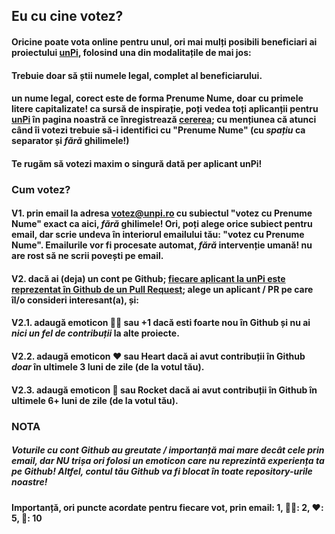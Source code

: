## Eu cu cine votez?

#### **Oricine poate vota online** pentru unul, ori mai mulți posibili beneficiari ai proiectului [unPi](https://www.unpi.ro/), folosind una din modalitațile de mai jos:

#### Trebuie doar să știi **numele legal**, complet al beneficiarului.

#### un nume legal, **corect** este de forma Prenume Nume, **doar** cu primele litere capitalizate! ca sursă de inspirație, poți vedea toți aplicanții pentru [unPi](http://pc.unpi.ro/) în pagina noastră ce înregistrează [cererea](https://github.com/cipy/unpi.cererea/pulls); cu mențiunea că atunci când îi votezi trebuie să-i identifici cu "Prenume Nume" (cu _spațiu_ ca separator și _fără_ ghilimele!)

#### **Te rugăm** să votezi **maxim o singură dată** per aplicant unPi!


### Cum votez?

#### V1. prin email la adresa [votez@unpi.ro](mailto:votez@unpi.ro?subject=votez%20cu%20) cu subiectul "votez cu Prenume Nume" exact ca aici, _fără_ ghilimele! Ori, poți alege orice subiect pentru email, dar scrie undeva în interiorul emailului tău: "votez cu Prenume Nume". Emailurile vor fi procesate automat, _fără_ intervenție umană! nu are rost să ne scrii povești pe email.

#### V2. dacă ai (deja) un cont pe Github; [fiecare aplicant la unPi este reprezentat în Github de un Pull Request](https://github.com/cipy/unpi.cererea/pulls); alege un aplicant / PR pe care îl/o consideri interesant(a), și:

#### V2.1. adaugă emoticon 👍🏻 sau **+1** dacă esti foarte nou în Github și nu ai _nici un fel de contribuții_ la alte proiecte.

#### V2.2. adaugă emoticon ❤️ sau **Heart** dacă ai avut contribuții în Github _doar_ în ultimele 3 luni de zile (de la votul tău).

#### V2.3. adaugă emoticon 🚀 sau **Rocket** dacă ai avut contribuții în Github în ultimele 6+ luni de zile (de la votul tău).

### NOTA

##### Voturile cu cont Github au greutate / importanță mai mare decât cele prin email, dar **NU trișa** ori folosi un emoticon care nu reprezintă experiența ta pe Github! Altfel, _contul tău Github va fi blocat_ în toate repository-urile noastre!

#### Importanță, ori puncte acordate pentru fiecare vot, prin email: 1, 👍🏻: 2, ❤️: 5, 🚀: 10
